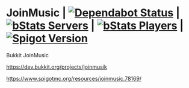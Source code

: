 # JoinMusic | [![Dependabot Status](https://api.dependabot.com/badges/status?host=github&repo=T0biii/JoinMusic)](https://dependabot.com) | [![bStats Servers](https://img.shields.io/bstats/servers/203)](https://bstats.org/plugin/bukkit/JoinMusik) | [![bStats Players](https://img.shields.io/bstats/players/203)](https://bstats.org/plugin/bukkit/JoinMusik) | [![Spigot Version](https://badges.spiget.org/resources/version/Version-blue-78169.svg)](https://www.spigotmc.org/resources/joinmusic.78169/) 
Bukkit JoinMusic

https://dev.bukkit.org/projects/joinmusik

https://www.spigotmc.org/resources/joinmusic.78169/


